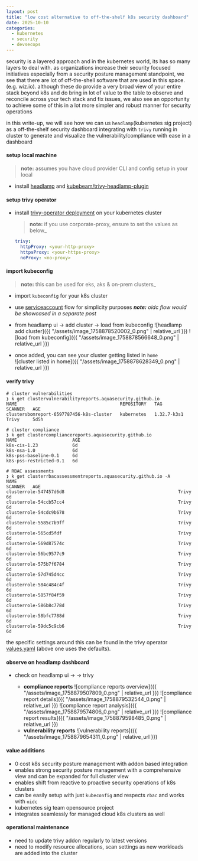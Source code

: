 ```yaml
---
layout: post
title: "low cost alternative to off-the-shelf k8s security dashboard"
date: 2025-10-10
categories: 
  - kubernetes
  - security
  - devsecops
---
```

security is a layered approach and in the kubernetes world, its has so many layers to deal with. as organizations increase their security focused initiatives especially from a security posture management standpoint, we see that there are lot of off-the-shell software that are used in this space. (e.g. wiz.io). although these do provide a very broad view of your entire stack beyond k8s and do bring in lot of value to the table to observe and reconcile across your tech stack and fix issues, we also see an opportunity to achieve some of this in a lot more simpler and robust manner for security operations

in this write-up, we will see how we can us `headlamp`(kubernetes sig project) as a off-the-shelf security dashboard integrating with `trivy` running in cluster to generate and visualize the vulnerability/compliance with ease in a dashboard

#### setup local machine
> **note:** assumes you have cloud provider CLI and config setup in your local

- install [headlamp](https://headlamp.dev/) and [kubebeam/trivy-headlamp-plugin](https://github.com/kubebeam/trivy-headlamp-plugin)


#### setup trivy operator
- install [trivy-operator deployment](https://artifacthub.io/packages/helm/trivy-operator/trivy-operator) on your kubernetes cluster
  > **note:** if you use corporate-proxy, ensure to set the values as below_
  ```yaml
  trivy:
    httpProxy: <your-http-proxy>
    httpsProxy: <your-https-proxy>
    noProxy: <no-proxy>
  ```

#### import kubeconfig
> **note:** this can be used for eks, aks & on-prem clusters_

- import `kubeconfig` for your k8s cluster
- use [serviceaccount](https://headlamp.dev/docs/latest/installation/#create-a-service-account-token) flow for simplicity purposes
  _**note:** oidc flow would be showcased in a separate post_

- from headlamp ui -> add cluster -> load from kubeconfig
![headlamp add cluster]({{ "/assets/image_1758878520002_0.png" | relative_url }})
![load from kubeconfig]({{ "/assets/image_1758878566648_0.png" | relative_url }})

- once added, you can see your cluster getting listed in `home`\
![cluster listed in home]({{ "/assets/image_1758878628349_0.png" | relative_url }})

#### verify trivy
```shell
# cluster vulnerabilities
❯ k get clustervulnerabilityreports.aquasecurity.github.io
NAME                                       REPOSITORY   TAG           SCANNER   AGE
clustersbomreport-6597787456-k8s-cluster   kubernetes   1.32.7-k3s1   Trivy     5d5h

# cluster compliance
❯ k get clustercompliancereports.aquasecurity.github.io
NAME                     AGE
k8s-cis-1.23             6d
k8s-nsa-1.0              6d
k8s-pss-baseline-0.1     6d
k8s-pss-restricted-0.1   6d

# RBAC assessments
❯ k get clusterrbacassessmentreports.aquasecurity.github.io -A
NAME                                                             SCANNER   AGE
clusterrole-547457d6d8                                           Trivy     6d
clusterrole-54ccb57cc4                                           Trivy     6d
clusterrole-54cdc9b678                                           Trivy     6d
clusterrole-5585c7b9ff                                           Trivy     6d
clusterrole-565cd5fdf                                            Trivy     6d
clusterrole-569d87574c                                           Trivy     6d
clusterrole-56bc9577c9                                           Trivy     6d
clusterrole-575b7f6784                                           Trivy     6d
clusterrole-57d745d4cc                                           Trivy     6d
clusterrole-584c484c4f                                           Trivy     6d
clusterrole-5857f84f59                                           Trivy     6d
clusterrole-586b8c778d                                           Trivy     6d
clusterrole-58bfc7788d                                           Trivy     6d
clusterrole-59dc5c9cb6                                           Trivy     6d
```

the specific settings around this can be found in the trivy operator [values.yaml](https://artifacthub.io/packages/helm/trivy-operator/trivy-operator?modal=values&path=operator.vulnerabilityScannerEnabled) (above one uses the defaults).

#### observe on headlamp dashboard
- check on headlamp ui -> <your-cluster> -> trivy
  - **compliance reports**
  ![compliance reports overview]({{ "/assets/image_1758879507809_0.png" | relative_url }})
  ![compliance report details]({{ "/assets/image_1758879532544_0.png" | relative_url }})
  ![compliance report analysis]({{ "/assets/image_1758879574806_0.png" | relative_url }})
  ![compliance report results]({{ "/assets/image_1758879598485_0.png" | relative_url }})
  - **vulnerability reports**
  ![vulnerability reports]({{ "/assets/image_1758879654311_0.png" | relative_url }})

#### value additions
- 0 cost k8s security posture management with addon based integration
- enables strong security posture management with a comprehensive view and can be expanded for full cluster view
- enables shift from reactive to proactive security operations of k8s clusters
- can be easily setup with just `kubeconfig` and respects `rbac` and works with `oidc`
- kubernetes sig team opensource project
- integrates seamlessly for managed cloud k8s clusters as well

#### operational maintenance
- need to update trivy addon regularly to latest versions
- need to modify resource allocations, scan settings as new workloads are added into the cluster
